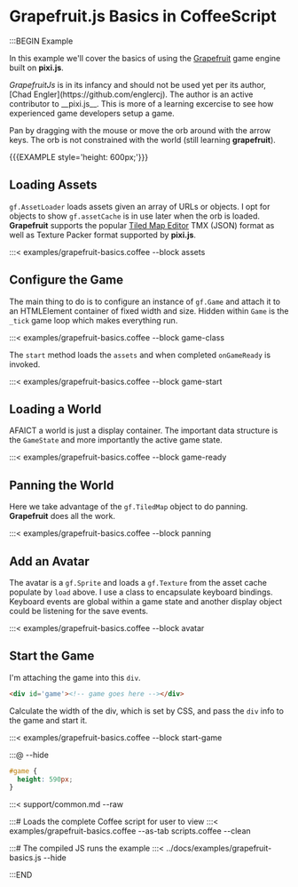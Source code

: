 # Grapefruit.js Basics in CoffeeScript

:::BEGIN Example

In this example we'll cover the basics of using the [Grapefruit](https://github.com/grapefruitjs/grapefruit)
game engine built on __pixi.js__.

<div class='note'><em>GrapefruitJs</em> is in its infancy and should not be used yet per its author,
[Chad Engler](https://github.com/englercj). The author is an active contributor to __pixi.js__.
This is more of a learning excercise to see how experienced game developers setup a game.
</div>

Pan by dragging with the mouse or move the orb around with the arrow keys. The orb is not constrained with
the world (still learning __grapefruit__).

{{{EXAMPLE style='height: 600px;'}}}


## Loading Assets

`gf.AssetLoader` loads assets given an array of URLs or objects.
I opt for objects to show `gf.assetCache` is in use later when the orb is loaded. __Grapefruit__ supports
the popular [Tiled Map Editor](http://www.mapeditor.org/) TMX (JSON) format as well as Texture Packer
format supported by __pixi.js__.

:::< examples/grapefruit-basics.coffee --block assets


## Configure the Game

The main thing to do is to configure an instance of `gf.Game` and attach it to
an HTMLElement container of fixed width and size. Hidden within `Game` is the `_tick` game loop
which makes everything run.

:::< examples/grapefruit-basics.coffee --block game-class

The `start` method loads the `assets` and when completed `onGameReady` is invoked.

:::< examples/grapefruit-basics.coffee --block game-start


## Loading a World

AFAICT a world is just a display container. The important data structure is the `GameState` and
more importantly the active game state.

:::< examples/grapefruit-basics.coffee --block game-ready


## Panning the World

Here we take advantage of the `gf.TiledMap` object to do panning. __Grapefruit__ does all the work.

:::< examples/grapefruit-basics.coffee --block panning


## Add an Avatar

The avatar is a `gf.Sprite` and loads a `gf.Texture` from the asset cache populate by `load` above.
I use a class to encapsulate keyboard bindings. Keyboard events are global within a game
state and another display object could be listening for the save events.

:::< examples/grapefruit-basics.coffee --block avatar


## Start the Game

I'm attaching the game into this `div`.

```html
<div id='game'><!-- game goes here --></div>
```

Calculate the width of the div, which is set by CSS, and pass the `div` info to the game and start it.

:::< examples/grapefruit-basics.coffee --block start-game

:::@ --hide

```css
#game {
  height: 590px;
}
```

:::< support/common.md --raw

:::# Loads the complete Coffee script for user to view
:::< examples/grapefruit-basics.coffee --as-tab scripts.coffee --clean

:::# The compiled JS runs the example
:::< ../docs/examples/grapefruit-basics.js --hide

:::END
